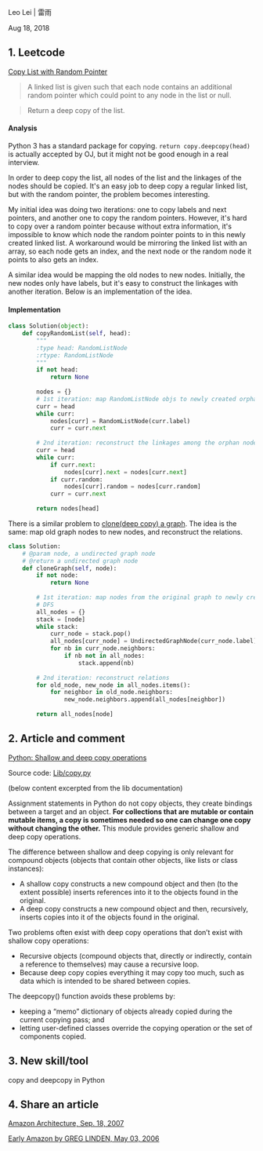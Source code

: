 Leo Lei | 雷雨

Aug 18, 2018

## 1. Leetcode
[Copy List with Random Pointer](https://leetcode.com/problems/copy-list-with-random-pointer/description/)
> A linked list is given such that each node contains an additional random pointer which could point to any node in the list or null.

> Return a deep copy of the list.
#### Analysis
Python 3 has a standard package for copying. `return copy.deepcopy(head)` is actually accepted by OJ, but it might not be good
enough in a real interview.

In order to deep copy the list, all nodes of the list and the linkages of the nodes should be copied.
It's an easy job to deep copy a regular linked list, but with the random pointer, the problem becomes interesting. 

My initial idea was doing two iterations: one to copy labels and next pointers, and another one to copy the random pointers.
However, it's hard to copy over a random pointer because without extra information, it's impossible to know
which node the random pointer points to in this newly created linked list. A workaround would be mirroring the linked list
with an array, so each node gets an index, and the next node or the random node it points to also gets an index. 

A similar idea would be mapping the old nodes to new nodes. Initially, the new nodes only have labels, but 
it's easy to construct the linkages with another iteration.  Below is an implementation of the idea.


#### Implementation
```python
class Solution(object):
    def copyRandomList(self, head):
        """
        :type head: RandomListNode
        :rtype: RandomListNode
        """
        if not head:
            return None
        
        nodes = {}
        # 1st iteration: map RandomListNode objs to newly created orphan nodes
        curr = head
        while curr:
            nodes[curr] = RandomListNode(curr.label)
            curr = curr.next
            
        # 2nd iteration: reconstruct the linkages among the orphan nodes
        curr = head
        while curr:
            if curr.next:
                nodes[curr].next = nodes[curr.next]
            if curr.random:
                nodes[curr].random = nodes[curr.random]
            curr = curr.next
            
        return nodes[head]
```

There is a similar problem to [clone(deep copy) a graph](https://leetcode.com/problems/clone-graph/description/). The idea is the same: map old graph nodes to new nodes, and reconstruct
the relations.

```python
class Solution:
    # @param node, a undirected graph node
    # @return a undirected graph node
    def cloneGraph(self, node):
        if not node:
            return None
        
        # 1st iteration: map nodes from the original graph to newly created orphan nodes
        # DFS
        all_nodes = {}
        stack = [node]
        while stack:
            curr_node = stack.pop()
            all_nodes[curr_node] = UndirectedGraphNode(curr_node.label)
            for nb in curr_node.neighbors:
                if nb not in all_nodes:
                    stack.append(nb)
        
        # 2nd iteration: reconstruct relations
        for old_node, new_node in all_nodes.items():
            for neighbor in old_node.neighbors:
                new_node.neighbors.append(all_nodes[neighbor])
        
        return all_nodes[node]
```

## 2. Article and comment
[Python: Shallow and deep copy operations](https://docs.python.org/3/library/copy.html#copy.deepcopy)

Source code: [Lib/copy.py](https://github.com/python/cpython/tree/3.7/Lib/copy.py)

(below content excerpted from the lib documentation)

Assignment statements in Python do not copy objects, they create bindings between a target and an object. **For collections that are mutable or contain mutable items, a copy is sometimes needed so one can change one copy without changing the other.** This module provides generic shallow and deep copy operations.

The difference between shallow and deep copying is only relevant for compound objects (objects that contain other objects, like lists or class instances):

- A shallow copy constructs a new compound object and then (to the extent possible) inserts references into it to the objects found in the original.
- A deep copy constructs a new compound object and then, recursively, inserts copies into it of the objects found in the original.

Two problems often exist with deep copy operations that don’t exist with shallow copy operations:

- Recursive objects (compound objects that, directly or indirectly, contain a reference to themselves) may cause a recursive loop.
- Because deep copy copies everything it may copy too much, such as data which is intended to be shared between copies.

The deepcopy() function avoids these problems by:

- keeping a “memo” dictionary of objects already copied during the current copying pass; and
- letting user-defined classes override the copying operation or the set of components copied.

## 3. New skill/tool
copy and deepcopy in Python

## 4. Share an article
[Amazon Architecture, Sep. 18, 2007](http://highscalability.com/amazon-architecture)

[Early Amazon by GREG LINDEN, May 03, 2006](http://glinden.blogspot.com/2006/05/early-amazon-end.html)